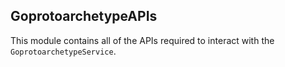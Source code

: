 ## GoprotoarchetypeAPIs

This module contains all of the APIs required to interact with the `GoprotoarchetypeService`.
